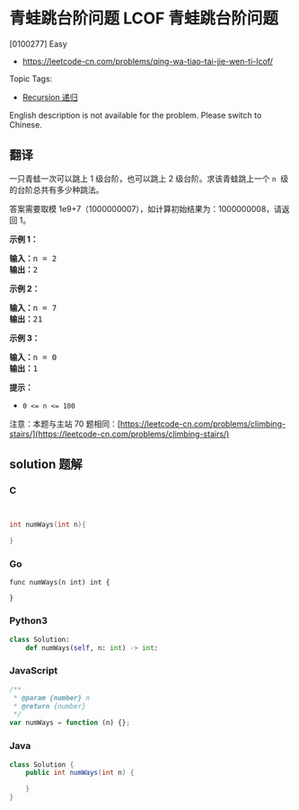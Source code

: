 # 青蛙跳台阶问题 LCOF 青蛙跳台阶问题

[0100277] Easy

- https://leetcode-cn.com/problems/qing-wa-tiao-tai-jie-wen-ti-lcof/

Topic Tags:

- [Recursion 递归](https://leetcode-cn.com/tag/recursion/)

English description is not available for the problem. Please switch to Chinese.

## 翻译

一只青蛙一次可以跳上 1 级台阶，也可以跳上 2 级台阶。求该青蛙跳上一个 `n`  级的台阶总共有多少种跳法。

答案需要取模 1e9+7（1000000007），如计算初始结果为：1000000008，请返回 1。

**示例 1：**

<pre><strong>输入：</strong>n = 2
<strong>输出：</strong>2
</pre>

**示例 2：**

<pre><strong>输入：</strong>n = 7
<strong>输出：</strong>21
</pre>

**示例 3：**

<pre><strong>输入：</strong>n = 0
<strong>输出：</strong>1</pre>

**提示：**

- `0 <= n <= 100`

注意：本题与主站 70 题相同：[https://leetcode-cn.com/problems/climbing-stairs/](https://leetcode-cn.com/problems/climbing-stairs/)

## solution 题解

### C

```c


int numWays(int n){

}


```

### Go

```golang
func numWays(n int) int {

}
```

### Python3

```python
class Solution:
    def numWays(self, n: int) -> int:
```

### JavaScript

```javascript
/**
 * @param {number} n
 * @return {number}
 */
var numWays = function (n) {};
```

### Java

```java
class Solution {
    public int numWays(int n) {

    }
}
```
